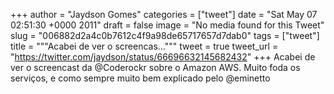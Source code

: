
+++
author = "Jaydson Gomes"
categories = ["tweet"]
date = "Sat May 07 02:51:30 +0000 2011"
draft = false
image = "No media found for this Tweet"
slug = "006882d2a4c0b7612c4f9a98de65717657d7dab0"
tags = ["tweet"]
title = """Acabei de ver o screencas..."""
tweet = true
tweet_url = "https://twitter.com/jaydson/status/66696632145682432"
+++
Acabei de ver o screencast da @Coderockr sobre o Amazon AWS. Muito foda os serviços, e como sempre muito bem explicado pelo @eminetto

